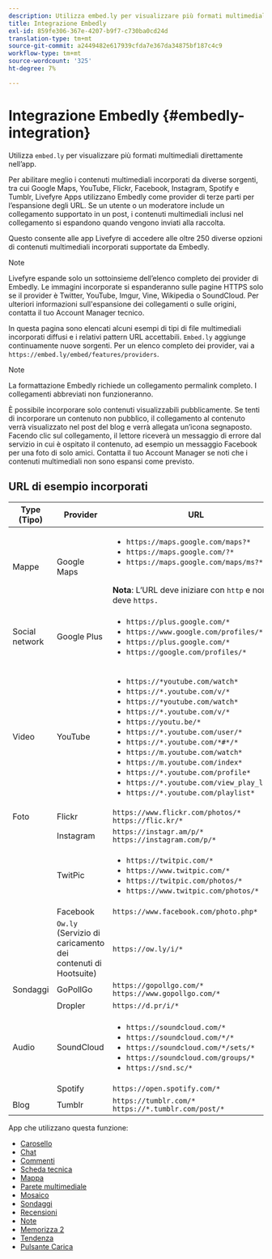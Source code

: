 ```yaml
---
description: Utilizza embed.ly per visualizzare più formati multimediali direttamente nell'app.
title: Integrazione Embedly
exl-id: 859fe306-367e-4207-b9f7-c730ba0cd24d
translation-type: tm+mt
source-git-commit: a2449482e617939cfda7e367da34875bf187c4c9
workflow-type: tm+mt
source-wordcount: '325'
ht-degree: 7%

---
```


# Integrazione Embedly {#embedly-integration}

Utilizza `embed.ly` per visualizzare più formati multimediali direttamente nell’app.

Per abilitare meglio i contenuti multimediali incorporati da diverse sorgenti, tra cui Google Maps, YouTube, Flickr, Facebook, Instagram, Spotify e Tumblr, Livefyre Apps utilizzano Embedly come provider di terze parti per l’espansione degli URL. Se un utente o un moderatore include un collegamento supportato in un post, i contenuti multimediali inclusi nel collegamento si espandono quando vengono inviati alla raccolta.

Questo consente alle app Livefyre di accedere alle oltre 250 diverse opzioni di contenuti multimediali incorporati supportate da Embedly.

>[!NOTE]
>
>Livefyre espande solo un sottoinsieme dell’elenco completo dei provider di Embedly. Le immagini incorporate si espanderanno sulle pagine HTTPS solo se il provider è Twitter, YouTube, Imgur, Vine, Wikipedia o SoundCloud. Per ulteriori informazioni sull&#39;espansione dei collegamenti o sulle origini, contatta il tuo Account Manager tecnico.

In questa pagina sono elencati alcuni esempi di tipi di file multimediali incorporati diffusi e i relativi pattern URL accettabili. `Embed.ly` aggiunge continuamente nuove sorgenti. Per un elenco completo dei provider, vai a `https://embed.ly/embed/features/providers`.

>[!NOTE]
>
>La formattazione Embedly richiede un collegamento permalink completo. I collegamenti abbreviati non funzioneranno.

È possibile incorporare solo contenuti visualizzabili pubblicamente. Se tenti di incorporare un contenuto non pubblico, il collegamento al contenuto verrà visualizzato nel post del blog e verrà allegata un’icona segnaposto. Facendo clic sul collegamento, il lettore riceverà un messaggio di errore dal servizio in cui è ospitato il contenuto, ad esempio un messaggio Facebook per una foto di solo amici. Contatta il tuo Account Manager se noti che i contenuti multimediali non sono espansi come previsto.

## URL di esempio incorporati

| Type (Tipo) | Provider | URL |
|--- |--- |--- |
| Mappe | Google Maps | <ul><li>`https://maps.google.com/maps?*`</li><li>`https://maps.google.com/?*`</li><li>`https://maps.google.com/maps/ms?*`</li></ul><br>**Nota**: L’URL deve iniziare con  `http` e non deve  `https.` |
| Social network | Google Plus | <ul><li>`https://plus.google.com/*`</li><li>`https://www.google.com/profiles/*`</li><li> `https://plus.google.com/*`</li><li>`https://google.com/profiles/*`</li></ul> |
| Video | YouTube | <ul><li>`https://*youtube.com/watch*`</li><li> `https://*.youtube.com/v/*`</li><li>`https://*youtube.com/watch*` </li><li>`https://*.youtube.com/v/*`</li><li>`https://youtu.be/*`</li><li>`https://*.youtube.com/user/*` </li><li>`https://*.youtube.com/*#*/*`</li><li>`https://m.youtube.com/watch*`</li><li>`https://m.youtube.com/index*`</li><li>`https://*.youtube.com/profile*`</li><li>`https://*.youtube.com/view_play_list*`</li><li>`https://*.youtube.com/playlist*`</li></ul> |
| Foto | Flickr | `https://www.flickr.com/photos/*`<br>`https://flic.kr/*` |
|  | Instagram | `https://instagr.am/p/*`<br>`https://instagram.com/p/*` |
|  | TwitPic | <ul><li>`https://twitpic.com/*`</li><li>`https://www.twitpic.com/*`</li><li>`https://twitpic.com/photos/*`</li><li>`https://www.twitpic.com/photos/*`</li></ul> |
|  | Facebook | `https://www.facebook.com/photo.php*` |
|  | `Ow.ly` (Servizio di caricamento dei contenuti di Hootsuite) | `https://ow.ly/i/*` |
| Sondaggi | GoPollGo | `https://gopollgo.com/*`<br>`https://www.gopollgo.com/*` |
|  | Dropler | `https://d.pr/i/*` |
| Audio | SoundCloud | <ul><li>`https://soundcloud.com/*`</li><li>`https://soundcloud.com/*/*` </li><li>`https://soundcloud.com/*/sets/*` </li><li>`https://soundcloud.com/groups/*` </li><li>`https://snd.sc/*`</li></ul> |
|  | Spotify | `https://open.spotify.com/*` |
| Blog | Tumblr | `https://tumblr.com/*`<br>`https://*.tumblr.com/post/*` |

App che utilizzano questa funzione:

* [Carosello](/help/using/c-about-apps/c-carousel-app/c-carousel-app.md#c_carousel_app)
* [Chat](/help/using/c-about-apps/c-chat-app/c-chat-app.md#c_chat_app)
* [Commenti](/help/using/c-about-apps/c-comments/c-comments.md)
* [Scheda tecnica](/help/using/c-about-apps/c-feature-card-app/c-feature-card-app.md#c_feature_card_app)
* [Mappa](/help/using/c-about-apps/c-map-app/c-map-app.md#c_map_app)
* [Parete multimediale](/help/using/c-about-apps/c-media-wall-app/c-media-wall-app.md#c_media_wall_app)
* [Mosaico](/help/using/c-about-apps/c-mosaic-app/c-mosaic-app.md#c_mosaic_app)
* [Sondaggi](/help/using/c-about-apps/c-polls-app/c-polls-app.md#c_polls_app)
* [Recensioni](/help/using/c-about-apps/c-reviews-app/c-reviews-app.md#c_reviews_app)
* [Note](/help/using/c-about-apps/c-sidenotes-app/c-sidenotes-app.md#c_sidenotes_app)
* [Memorizza 2](/help/using/c-about-apps/c-storify2/c-storify2.md#c_storify2)
* [Tendenza](/help/using/c-about-apps/c-trending-app/c-trending-app.md#c_trending_app)
* [Pulsante Carica](/help/using/c-about-apps/c-upload-button-app/c-upload-button-app.md#c_upload_button_app)
